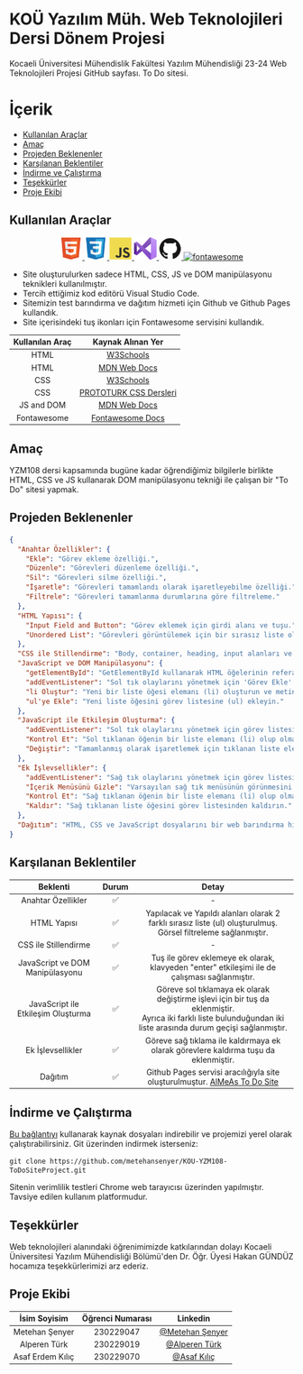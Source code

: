 # KOÜ Yazılım Müh. Web Teknolojileri Dersi Dönem Projesi
Kocaeli Üniversitesi Mühendislik Fakültesi Yazılım Mühendisliği 23-24 Web Teknolojileri Projesi GitHub sayfası. To Do sitesi.

# İçerik

- [Kullanılan Araçlar](https://github.com/metehansenyer/KOU-YZM108-ToDoSiteProject?tab=readme-ov-file#kullanılan-araçlar)
- [Amaç](https://github.com/metehansenyer/KOU-YZM108-ToDoSiteProject?tab=readme-ov-file#amaç)
- [Projeden Beklenenler](https://github.com/metehansenyer/KOU-YZM108-ToDoSiteProject?tab=readme-ov-file#projeden-beklenenler)
- [Karşılanan Beklentiler](https://github.com/metehansenyer/KOU-YZM108-ToDoSiteProject?tab=readme-ov-file#karşılanan-beklentiler)
- [İndirme ve Çalıştırma](https://github.com/metehansenyer/KOU-YZM108-ToDoSiteProject?tab=readme-ov-file#indirme-ve-çalıştırma)
- [Teşekkürler](https://github.com/metehansenyer/KOU-YZM108-ToDoSiteProject?tab=readme-ov-file#teşekkürler)
- [Proje Ekibi](https://github.com/metehansenyer/KOU-YZM108-ToDoSiteProject?tab=readme-ov-file#proje-ekibi)

## Kullanılan Araçlar

<p align="center">
  <a href="https://html.spec.whatwg.org/multipage/" target="_blank" rel="noreferrer"> <img src="https://raw.githubusercontent.com/devicons/devicon/master/icons/html5/html5-original.svg" alt="html" width="40" height="40"/> </a>
  <a href="https://www.w3.org/Style/CSS/" target="_blank" rel="noreferrer"> <img src="https://raw.githubusercontent.com/devicons/devicon/master/icons/css3/css3-original.svg" alt="css" width="40" height="40"/> </a>
  <a href="https://tc39.es/ecma262/" target="_blank" rel="noreferrer"> <img src="https://raw.githubusercontent.com/devicons/devicon/master/icons/javascript/javascript-original.svg" alt="javascript" width="40" height="40"/> </a>
  <a href="https://visualstudio.microsoft.com/tr/" target="_blank" rel="noreferrer"> <img src="https://raw.githubusercontent.com/devicons/devicon/master/icons/visualstudio/visualstudio-original.svg" alt="visualstudio" width="40" height="40"/> </a>
  <a href="https://github.com/" target="_blank" rel="noreferrer"> <img src="https://raw.githubusercontent.com/devicons/devicon/master/icons/github/github-original.svg" alt="github" width="40" height="40"/> </a>
  <a href="https://fontawesome.com/" target="_blank" rel="noreferrer"> <img src="https://avatars.githubusercontent.com/u/1505683?s=48&v=4" alt="fontawesome" width="40" height="40"/> </a>
</p>

- Site oluşturulurken sadece HTML, CSS, JS ve DOM manipülasyonu teknikleri kullanılmıştır.
- Tercih ettiğimiz kod editörü Visual Studio Code.
- Sitemizin test barındırma ve dağıtım hizmeti için Github ve Github Pages kullandık.
- Site içerisindeki tuş ikonları için Fontawesome servisini kullandık.

| Kullanılan Araç | Kaynak Alınan Yer |
|:---:|:---:|
| HTML | [W3Schools](https://www.w3schools.com/html/) |
| HTML | [MDN Web Docs](https://developer.mozilla.org/en-US/docs/Web/HTML) |
| CSS | [W3Schools](https://www.w3schools.com/css/) |
| CSS | [PROTOTURK CSS Dersleri](https://youtube.com/playlist?list=PLfAfrKyDRWrFYc77WNfwQpS9-DBBdir_I) |
| JS and DOM | [MDN Web Docs](https://developer.mozilla.org/en-US/docs/Web/API/Document_Object_Model) |
| Fontawesome | [Fontawesome Docs](https://docs.fontawesome.com/web/) |


## Amaç

YZM108 dersi kapsamında bugüne kadar öğrendiğimiz bilgilerle birlikte HTML, CSS ve JS kullanarak DOM manipülasyonu tekniği ile çalışan bir "To Do" sitesi yapmak.

## Projeden Beklenenler

```json
{
  "Anahtar Özellikler": {
    "Ekle": "Görev ekleme özelliği.",
    "Düzenle": "Görevleri düzenleme özelliği.",
    "Sil": "Görevleri silme özelliği.",
    "İşaretle": "Görevleri tamamlandı olarak işaretleyebilme özelliği.",
    "Filtrele": "Görevleri tamamlanma durumlarına göre filtreleme."
  },
  "HTML Yapısı": {
    "Input Field and Button": "Görev eklemek için girdi alanı ve tuşu.",
    "Unordered List": "Görevleri görüntülemek için bir sırasız liste oluşturun."
  },
  "CSS ile Stillendirme": "Body, container, heading, input alanları ve tuşlar için color, margin, padding ve border ayarları kullanarak görsel olarak çekiçi bir düzen oluşturun.",
  "JavaScript ve DOM Manipülasyonu": {
    "getElementById": "GetElementById kullanarak HTML öğelerinin referansları alın.",
    "addEventListener": "Sol tık olaylarını yönetmek için 'Görev Ekle' düğmesine bir addEventListener ekleyin.",
    "li Oluştur": "Yeni bir liste öğesi elemanı (li) oluşturun ve metin içeriğini giriş alanına girilen değere ayarlayın.",
    "ul'ye Ekle": "Yeni liste öğesini görev listesine (ul) ekleyin."
  },
  "JavaScript ile Etkileşim Oluşturma": {
    "addEventListener": "Sol tık olaylarını yönetmek için görev listesine (ul) bir addEventListener ekleyin.",
    "Kontrol Et": "Sol tıklanan öğenin bir liste elemanı (li) olup olmadığını kontrol edin.",
    "Değiştir": "Tamamlanmış olarak işaretlemek için tıklanan liste elemanının sınıfını değiştirin."
  },
  "Ek İşlevsellikler": {
    "addEventListener": "Sağ tık olaylarını yönetmek için görev listesine (ul) bir addEventListener ekleyin.",
    "İçerik Menüsünü Gizle": "Varsayılan sağ tık menüsünün görünmesini engelleyin.",
    "Kontrol Et": "Sağ tıklanan öğenin bir liste elemanı (li) olup olmadığını kontrol edin.",
    "Kaldır": "Sağ tıklanan liste öğesini görev listesinden kaldırın."
  },
  "Dağıtım": "HTML, CSS ve JavaScript dosyalarını bir web barındırma hizmetine veya platformuna yükleyin."
}
```

## Karşılanan Beklentiler

| Beklenti | Durum | Detay |
|:---:|:---:|:---:|
| Anahtar Özellikler | ✅ | - |
| HTML Yapısı | ✅ | Yapılacak ve Yapıldı alanları olarak 2 farklı sırasız liste (ul) oluşturulmuş. <br>Görsel filtreleme sağlanmıştır. |
| CSS ile Stillendirme | ✅ | - |
| JavaScript ve DOM Manipülasyonu | ✅ | Tuş ile görev eklemeye ek olarak, klavyeden "enter" etkileşimi ile de çalışması sağlanmıştır. |
| JavaScript ile Etkileşim Oluşturma | ✅ | Göreve sol tıklamaya ek olarak değiştirme işlevi için bir tuş da eklenmiştir. <br>Ayrıca iki farklı liste bulunduğundan iki liste arasında durum geçişi sağlanmıştır. |
| Ek İşlevsellikler | ✅ | Göreve sağ tıklama ile kaldırmaya ek olarak görevlere kaldırma tuşu da eklenmiştir. |
| Dağıtım | ✅ | Github Pages servisi aracılığıyla site oluşturulmuştur. [AlMeAs To Do Site](https://almeas.me/) |

## İndirme ve Çalıştırma

[Bu bağlantıyı](https://github.com/metehansenyer/KOU-YZM108-ToDoSiteProject/archive/refs/heads/main.zip) kullanarak kaynak dosyaları indirebilir ve projemizi yerel olarak çalıştırabilirsiniz. Git üzerinden indirmek isterseniz:
```
git clone https://github.com/metehansenyer/KOU-YZM108-ToDoSiteProject.git
```
Sitenin verimlilik testleri Chrome web tarayıcısı üzerinden yapılmıştır. Tavsiye edilen kullanım platformudur.

## Teşekkürler

Web teknolojileri alanındaki öğrenimimizde katkılarından dolayı Kocaeli Üniversitesi Yazılım Mühendisliği Bölümü'den Dr. Öğr. Üyesi Hakan GÜNDÜZ hocamıza teşekkürlerimizi arz ederiz.

## Proje Ekibi

| İsim Soyisim | Öğrenci Numarası | Linkedin |
|:---:|:---:|:---:|
| Metehan Şenyer | 230229047 | [@Metehan Şenyer](https://www.linkedin.com/in/metehansenyer) |
| Alperen Türk | 230229019 | [@Alperen Türk](https://www.linkedin.com/in/alperen-t%C3%BCrk-9a9a0b285) |
| Asaf Erdem Kılıç | 230229070 | [@Asaf Kılıç](https://www.linkedin.com/in/asaf-k%C4%B1l%C4%B1%C3%A7-4b33bb308/) |